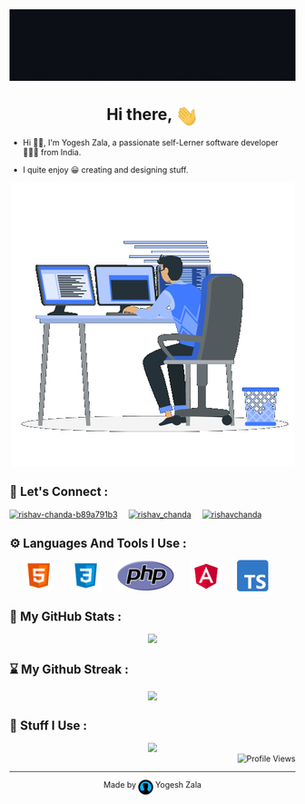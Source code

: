 <div align="center">    
    <img src="assets/banner.gif">
</div>

<h1 align="center">
    <b>Hi there,</b>
    <img src="assets/hand-wave.gif" width="40" align="top">
</h1>

- Hi 👋🏼, I'm Yogesh Zala, a passionate self-Lerner software developer 👨🏻‍💻 from India.

- I quite enjoy 😀 creating and designing stuff.

<div align="center">
    <img src="assets/coder.gif">
</div>

## :link: Let's Connect :

<div>
    <a href="https://linkedin.com/in/yogeshzala"><img align="center" src="https://raw.githubusercontent.com/rahuldkjain/github-profile-readme-generator/master/src/images/icons/Social/linked-in-alt.svg" alt="rishav-chanda-b89a791b3" height="30"/></a>&nbsp&nbsp&nbsp&nbsp
    <a href="https://instagram.com/yogeshzala1511"><img align="center" src="https://raw.githubusercontent.com/rahuldkjain/github-profile-readme-generator/master/src/images/icons/Social/instagram.svg" alt="rishav_chanda" height="30"/></a>&nbsp&nbsp&nbsp&nbsp
    <a href="https://twitter.com/yogeshzala1511"><img align="center" src="https://raw.githubusercontent.com/rahuldkjain/github-profile-readme-generator/master/src/images/icons/Social/twitter.svg" alt="rishavchanda" height="30"/></a>
</div>

## :gear: Languages And Tools I Use :

<div align="center">
    <a href="https://www.w3schools.com/html/"><code><img height="55" src="assets/html-5.svg"></code></a>&nbsp&nbsp&nbsp&nbsp&nbsp&nbsp
    <a href="https://www.w3schools.com/css/"><code><img height="55" src="assets/css-3.svg"></code></a>&nbsp&nbsp&nbsp&nbsp&nbsp&nbsp
    <a href="https://www.php.net/"><code><img height="55" src="assets/php.svg"></code></a>&nbsp&nbsp&nbsp&nbsp&nbsp&nbsp
    <a href="https://angular.io/"><code><img height="55" src="assets/angular.svg"></code></a>&nbsp&nbsp&nbsp&nbsp&nbsp&nbsp
    <a href="https://www.typescriptlang.org/"><code><img height="55" src="assets/type-script.svg"></code></a>&nbsp&nbsp&nbsp&nbsp&nbsp&nbsp
</div>

## :rocket: My GitHub Stats :

<div align="center">
    <img src="https://github-readme-stats.vercel.app/api?username=yogeshzala&show_icons=true&theme=transparent&hide_border=true&card_width=800&title_color=407bfd&icon_color=407bfd&ring_color=407bfd&text_color=ffffff">
</div>

## :hourglass: My Github Streak :

<div align="center">
    <img src="https://github-readme-streak-stats.herokuapp.com?user=yogeshzala&theme=dark&hide_border=true&background=00000000&ring=407BFD&fire=407BFD&currStreakLabel=407BFD&sideLabels=407BFD">
</div>

## :test_tube: Stuff I Use :

<div align="center">
    <img src="https://github-readme-stats.vercel.app/api/top-langs?username=yogeshzala&show_icons=true&locale=en&layout=compact&theme=transparent&hide_border=true&card_width=750&title_color=407bfd&text_color=ffffff">
</div>

<div align="right">
    <img src="https://komarev.com/ghpvc/?username=yogeshzala&label=Profile%20Views&color=0e75b6&style=flat" alt="Profile Views">
</div>

<hr>

<p align="center">
    Made by <img src="assets/profile-icon.png" width="26" align="top"> Yogesh Zala
</p>



